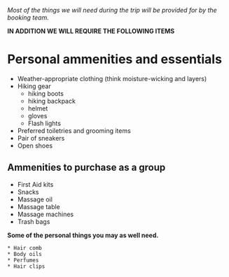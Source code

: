 *Most of the things we will need during the trip will be
provided for by the booking team.*

**IN ADDITION WE WILL REQUIRE THE FOLLOWING ITEMS**    


# **Personal ammenities and essentials**  


* Weather-appropriate clothing (think moisture-wicking and layers)
* Hiking gear
     * hiking boots
     * hiking backpack
     * helmet
     * gloves
     * Flash lights
* Preferred toiletries and grooming items
* Pair of sneakers
* Open shoes

## **Ammenities to purchase as a group**

* First Aid kits
* Snacks
* Massage oil 
* Massage table
* Massage machines 
* Trash bags    



**Some of the personal things you may as well need.**    

    * Hair comb
    * Body oils
    * Perfumes
    * Hair clips
